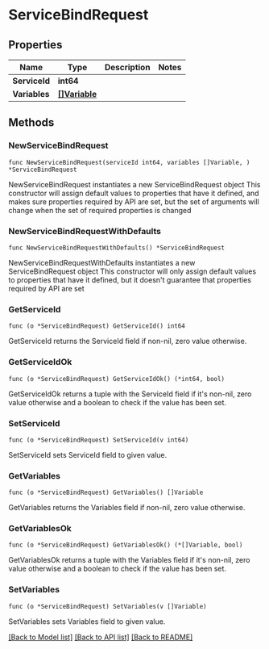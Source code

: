 # ServiceBindRequest

## Properties

Name | Type | Description | Notes
------------ | ------------- | ------------- | -------------
**ServiceId** | **int64** |  | 
**Variables** | [**[]Variable**](Variable.md) |  | 

## Methods

### NewServiceBindRequest

`func NewServiceBindRequest(serviceId int64, variables []Variable, ) *ServiceBindRequest`

NewServiceBindRequest instantiates a new ServiceBindRequest object
This constructor will assign default values to properties that have it defined,
and makes sure properties required by API are set, but the set of arguments
will change when the set of required properties is changed

### NewServiceBindRequestWithDefaults

`func NewServiceBindRequestWithDefaults() *ServiceBindRequest`

NewServiceBindRequestWithDefaults instantiates a new ServiceBindRequest object
This constructor will only assign default values to properties that have it defined,
but it doesn't guarantee that properties required by API are set

### GetServiceId

`func (o *ServiceBindRequest) GetServiceId() int64`

GetServiceId returns the ServiceId field if non-nil, zero value otherwise.

### GetServiceIdOk

`func (o *ServiceBindRequest) GetServiceIdOk() (*int64, bool)`

GetServiceIdOk returns a tuple with the ServiceId field if it's non-nil, zero value otherwise
and a boolean to check if the value has been set.

### SetServiceId

`func (o *ServiceBindRequest) SetServiceId(v int64)`

SetServiceId sets ServiceId field to given value.


### GetVariables

`func (o *ServiceBindRequest) GetVariables() []Variable`

GetVariables returns the Variables field if non-nil, zero value otherwise.

### GetVariablesOk

`func (o *ServiceBindRequest) GetVariablesOk() (*[]Variable, bool)`

GetVariablesOk returns a tuple with the Variables field if it's non-nil, zero value otherwise
and a boolean to check if the value has been set.

### SetVariables

`func (o *ServiceBindRequest) SetVariables(v []Variable)`

SetVariables sets Variables field to given value.



[[Back to Model list]](../README.md#documentation-for-models) [[Back to API list]](../README.md#documentation-for-api-endpoints) [[Back to README]](../README.md)


